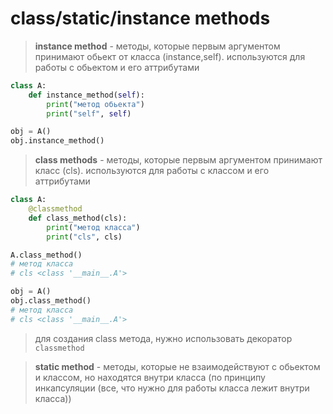 # class/static/instance methods
> **instance method** - методы, которые первым аргументом принимают обьект от класса (instance,self). используются для работы с обьектом и его аттрибутами

```py
class A:
    def instance_method(self):
        print("метод обьекта")
        print("self", self)

obj = A()
obj.instance_method()
```

> **class methods** - методы, которые первым аргументом принимают класс (cls). используются для работы с классом и его аттрибутами


```py
class A:
    @classmethod
    def class_method(cls):
        print("метод класса")
        print("cls", cls)

A.class_method()
# метод класса
# cls <class '__main__.A'>

obj = A()
obj.class_method()
# метод класса
# cls <class '__main__.A'>
```

> для создания class метода, нужно использовать декоратор `classmethod`


> **static method** - методы, которые не взаимодействуют с обьектом и классом, но находятся внутри класса (по принципу инкапсуляции (все, что нужно для работы класса лежит внутри класса))
